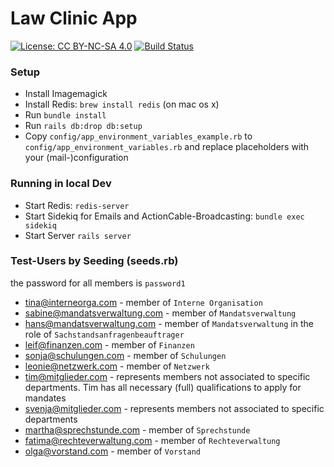 # Law Clinic App

[![License: CC BY-NC-SA 4.0](https://img.shields.io/badge/License-CC%20BY--NC--SA%204.0-lightgrey.svg)](https://creativecommons.org/licenses/by-nc-sa/4.0/)
[![Build Status](https://travis-ci.org/fabianzwodrei/lc-app.svg?branch=master)](https://travis-ci.org/fabianzwodrei/lc-app)

### Setup
 * Install Imagemagick
 * Install Redis: `brew install redis` (on mac os x)
 * Run `bundle install`
 * Run `rails db:drop db:setup` 
 * Copy `config/app_environment_variables_example.rb` to `config/app_environment_variables.rb` and replace placeholders with your (mail-)configuration

### Running in local Dev
 * Start Redis: `redis-server`
 * Start Sidekiq for Emails and ActionCable-Broadcasting: `bundle exec sidekiq`
 * Start Server `rails server`


### Test-Users by Seeding (seeds.rb)

the password for all members is `password1`
  
* tina@interneorga.com - member of `Interne Organisation` 
* sabine@mandatsverwaltung.com - member of `Mandatsverwaltung` 
* hans@mandatsverwaltung.com - member of `Mandatsverwaltung` in the role of `Sachstandsanfragenbeauftrager`
* leif@finanzen.com - member of `Finanzen`
* sonja@schulungen.com - member of `Schulungen`
* leonie@netzwerk.com - member of `Netzwerk`
* tim@mitglieder.com - represents members not associated to specific departments. Tim has all necessary (full) qualifications to apply for mandates
* svenja@mitglieder.com - represents members not associated to specific departments
* martha@sprechstunde.com - member of `Sprechstunde`
* fatima@rechteverwaltung.com - member of `Rechteverwaltung`
* olga@vorstand.com - member of `Vorstand`
